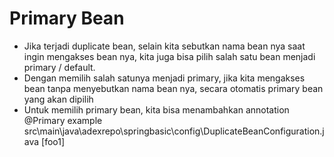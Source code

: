 # Primary Bean
- Jika terjadi duplicate bean, selain kita sebutkan nama bean nya saat ingin mengakses bean nya,
    kita juga bisa pilih salah satu bean menjadi primary / default.
- Dengan memilih salah satunya menjadi primary, jika kita mengakses bean tanpa
    menyebutkan nama bean nya, secara otomatis primary bean yang akan dipilih
- Untuk memilih primary bean, kita bisa menambahkan annotation @Primary
example
    src\main\java\adexrepo\springbasic\config\DuplicateBeanConfiguration.java [foo1]
